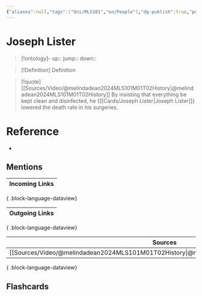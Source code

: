 ```yaml
---
{"aliases":null,"tags":["Uni/MLS101","on/People"],"dg-publish":true,"permalink":"/cards/joseph-lister/","dgPassFrontmatter":true}
---
```


# Joseph Lister

> [!ontology]-
> up:: 
> jump:: 
> down:: 

> [!Definition] Definition
> 

> [!quote] [[Sources/Video/@melindadean2024MLS101M01T02History\|@melindadean2024MLS101M01T02History]]
> By insisting that everything be kept clean and disinfected, he {[[Cards/Joseph Lister\|Joseph Lister]]} lowered the death rate in his surgeries.

# Reference
- 

## Mentions
| Incoming Links |
| -------------- |

{ .block-language-dataview}

| Outgoing Links |
| -------------- |

{ .block-language-dataview}

| Sources                                                                                       |
| --------------------------------------------------------------------------------------------- |
| [[Sources/Video/@melindadean2024MLS101M01T02History\|@melindadean2024MLS101M01T02History]] |

{ .block-language-dataview}

## Flashcards 
